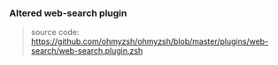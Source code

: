 ### Altered web-search plugin

> source code: <https://github.com/ohmyzsh/ohmyzsh/blob/master/plugins/web-search/web-search.plugin.zsh>